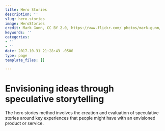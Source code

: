 ```yaml
---
title: Hero Stories
description: ''
slug: hero-stories
image: HeroStories
credit: Mark Gunn, CC BY 2.0, https://www.flickr.com/ photos/mark-gunn/14601979455/
keywords: ''
categories:
- ''
- ''
date: 2017-10-31 21:28:43 -0500
type: page
template_files: []

---
```

# Envisioning ideas through speculative storytelling

The hero stories method involves the creation and evaluation of speculative stories around key experiences that people might have with an envisioned product or service.
